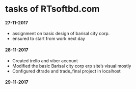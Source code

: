 # tasks of RTsoftbd.com

#### 27-11-2017

- assignment on basic design of barisal city corp.
- ensured to start from work next day

#### 28-11-2017

-	Created trello and viber account
-	Modified the basic Barisal city corp erp site’s visual mostly
-	Configured dtrade and trade_final project in localhost

#### 29-11-2017
